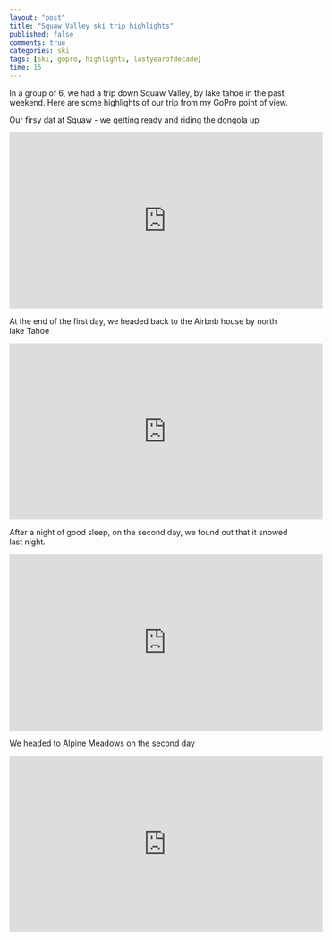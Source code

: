 ```yaml
---
layout: "post"
title: "Squaw Valley ski trip highlights"
published: false
comments: true
categories: ski
tags: [ski, gopro, highlights, lastyearofdecade]
time: 15
---
```


In a group of 6, we had a trip down Squaw Valley, by lake tahoe in the past weekend. Here are some highlights of our trip from my GoPro point of view.

Our firsy dat at Squaw - we getting ready and riding the dongola up

<iframe width="560" height="315" src="https://www.youtube-nocookie.com/embed/mNO9S9PXjV4" frameborder="0" allow="accelerometer; autoplay; encrypted-media; gyroscope; picture-in-picture" allowfullscreen></iframe>


At the end of the first day, we headed back to the Airbnb house by north lake Tahoe

<iframe width="560" height="315" src="https://www.youtube-nocookie.com/embed/unhX8FufxAg" frameborder="0" allow="accelerometer; autoplay; encrypted-media; gyroscope; picture-in-picture" allowfullscreen></iframe>

After a night of good sleep, on the second day, we found out that it snowed last night.

<iframe width="560" height="315" src="https://www.youtube-nocookie.com/embed/-PA_zyC7p_Q" frameborder="0" allow="accelerometer; autoplay; encrypted-media; gyroscope; picture-in-picture" allowfullscreen></iframe>

We headed to Alpine Meadows on the second day

<iframe width="560" height="315" src="https://www.youtube-nocookie.com/embed/1KVE_YGLeFc" frameborder="0" allow="accelerometer; autoplay; encrypted-media; gyroscope; picture-in-picture" allowfullscreen></iframe>
